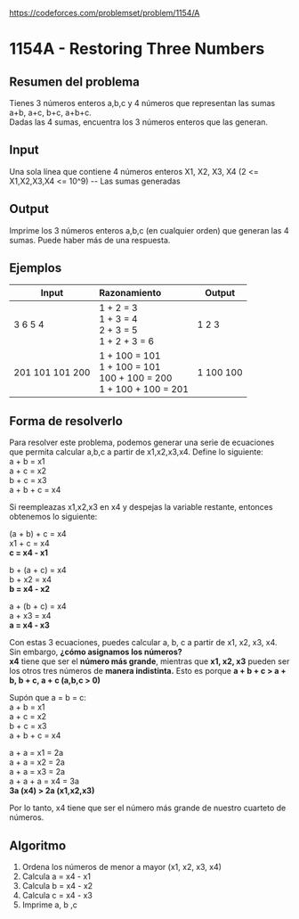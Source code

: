 https://codeforces.com/problemset/problem/1154/A

# 1154A - Restoring Three Numbers

## Resumen del problema
Tienes 3 números enteros a,b,c y 4 números que representan las sumas a+b, a+c, b+c, a+b+c. \
Dadas las 4 sumas, encuentra los 3 números enteros que las generan.

## Input
Una sola línea que contiene 4 números enteros X1, X2, X3, X4 (2 <= X1,X2,X3,X4 <= 10^9) -- Las sumas generadas

## Output
Imprime los 3 números enteros a,b,c (en cualquier orden) que generan las 4 sumas. Puede haber más de una respuesta.

## Ejemplos
| Input             | Razonamiento  | Output    |
| ----------------- | :------------ | --------- |
| 3 6 5 4 | 1 + 2 = 3 <br> 1 + 3 = 4 <br> 2 + 3 = 5 <br> 1 + 2 + 3 = 6 | 1 2 3 |
| 201 101 101 200 | 1 + 100 = 101 <br> 1 + 100 = 101 <br> 100 + 100 = 200 <br> 1 + 100 + 100 = 201 | 1 100 100 |

## Forma de resolverlo
Para resolver este problema, podemos generar una serie de ecuaciones que permita calcular a,b,c a partir de x1,x2,x3,x4. Define lo siguiente: \
a + b = x1 \
a + c = x2 \
b + c = x3 \
a + b + c = x4 

Si reempleazas x1,x2,x3 en x4 y despejas la variable restante, entonces obtenemos lo siguiente: 

(a + b) + c = x4 \
x1 + c = x4 \
**c = x4 - x1**

b + (a + c) = x4 \
b + x2 = x4 \
**b = x4 - x2** 

a + (b + c) = x4 \
a + x3 = x4 \
**a = x4 - x3** 

Con estas 3 ecuaciones, puedes calcular a, b, c a partir de x1, x2, x3, x4. Sin embargo, **¿cómo asignamos los números?** \
**x4** tiene que ser el **número más grande**, mientras que **x1, x2, x3** pueden ser los otros tres números de **manera indistinta.** Esto es porque **a + b + c > a + b, b + c, a + c (a,b,c > 0)**

Supón que a = b = c: \
a + b = x1 \
a + c = x2 \
b + c = x3 \
a + b + c = x4 

a + a = x1 = 2a \
a + a = x2 = 2a \
a + a = x3 = 2a \
a + a + a = x4 = 3a \
**3a (x4) > 2a (x1,x2,x3)** 

Por lo tanto, x4 tiene que ser el número más grande de nuestro cuarteto de números.

## Algoritmo
1) Ordena los números de menor a mayor (x1, x2, x3, x4)
2) Calcula a = x4 - x1
3) Calcula b = x4 - x2
4) Calcula c = x4 - x3
5) Imprime a, b ,c
